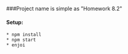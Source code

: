 ###Project name is simple as "Homework 8.2"

#### Setup:

    * npm install
    * npm start
    * enjoi


